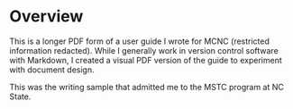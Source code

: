 # Overview

This is a longer PDF form of a user guide I wrote for MCNC (restricted information redacted). While I generally work in version control software with Markdown, I created a visual PDF version of the guide to experiment with document design.

This was the writing sample that admitted me to the MSTC program at NC State.
